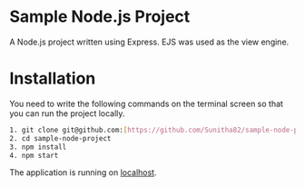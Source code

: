# Sample Node.js Project

A Node.js project written using Express. EJS was used as the view engine.

# Installation

You need to write the following commands on the terminal screen so that you can run the project locally.

```sh
1. git clone git@github.com:[https://github.com/Sunitha82/sample-node-project.git]
2. cd sample-node-project
3. npm install
4. npm start
```

The application is running on [localhost](http://localhost:port).
